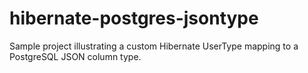 hibernate-postgres-jsontype
===========================

Sample project illustrating a custom Hibernate UserType mapping to a PostgreSQL JSON column type.
